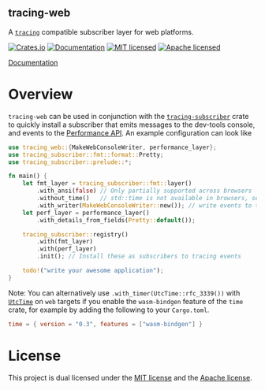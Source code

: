 ##  tracing-web

A [`tracing`] compatible subscriber layer for web platforms.

[![Crates.io][crates-badge]][crates-url]
[![Documentation][docs-badge]][docs-url]
[![MIT licensed][mit-badge]][mit-url]
[![Apache licensed][apache-badge]][apache-url]

[Documentation][docs-url]

[`tracing`]: https://crates.io/crates/tracing
[crates-badge]: https://img.shields.io/crates/v/tracing-web.svg
[crates-url]: https://crates.io/crates/tracing-web
[docs-badge]: https://docs.rs/tracing-web/badge.svg
[docs-url]: https://docs.rs/tracing-web
[mit-badge]: https://img.shields.io/badge/license-MIT-blue.svg
[mit-url]: LICENSE-MIT
[apache-badge]: https://img.shields.io/badge/license-Apache-blue.svg
[apache-url]: LICENSE-APACHE

# Overview

`tracing-web` can be used in conjunction with the [`tracing-subscriber`] crate to quickly install a
subscriber that emits messages to the dev-tools console, and events to the [Performance API]. An example
configuration can look like

```rust
use tracing_web::{MakeWebConsoleWriter, performance_layer};
use tracing_subscriber::fmt::format::Pretty;
use tracing_subscriber::prelude::*;

fn main() {
    let fmt_layer = tracing_subscriber::fmt::layer()
        .with_ansi(false) // Only partially supported across browsers
        .without_time()   // std::time is not available in browsers, see note below
        .with_writer(MakeWebConsoleWriter::new()); // write events to the console
    let perf_layer = performance_layer()
        .with_details_from_fields(Pretty::default());

    tracing_subscriber::registry()
        .with(fmt_layer)
        .with(perf_layer)
        .init(); // Install these as subscribers to tracing events

    todo!("write your awesome application");
}
```

Note: You can alternatively use `.with_timer(UtcTime::rfc_3339())` with [`UtcTime`] on `web` targets if you enable
the `wasm-bindgen` feature of the `time` crate, for example by adding the following to your `Cargo.toml`.

```toml
time = { version = "0.3", features = ["wasm-bindgen"] }
```

[`tracing-subscriber`]: https://crates.io/crates/tracing-subscriber
[Performance API]: https://developer.mozilla.org/en-US/docs/Web/API/Performance
[`UtcTime`]: https://docs.rs/tracing-subscriber/0.3.18/tracing_subscriber/fmt/time/struct.UtcTime.html

# License

This project is dual licensed under the [MIT license] and the [Apache license].

[MIT license]: LICENSE-MIT
[Apache license]: LICENSE-APACHE
